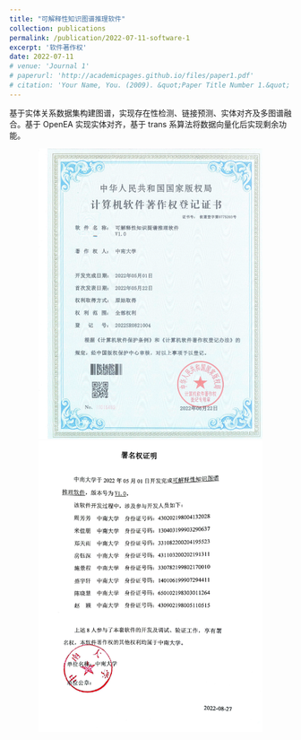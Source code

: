 ```yaml
---
title: "可解释性知识图谱推理软件"
collection: publications
permalink: /publication/2022-07-11-software-1
excerpt: '软件著作权'
date: 2022-07-11
# venue: 'Journal 1'
# paperurl: 'http://academicpages.github.io/files/paper1.pdf'
# citation: 'Your Name, You. (2009). &quot;Paper Title Number 1.&quot; <i>Journal 1</i>. 1(1).'
---
```

基于实体关系数据集构建图谱，实现存在性检测、链接预测、实体对齐及多图谱融合。基于 OpenEA 实现实体对齐，基于 trans 系算法将数据向量化后实现剩余功能。

<center class="half">
<img src="..\files\software-1-page.jpg" width=400/>
<img src="..\files\software-1-name.png" width=400/>
</center>